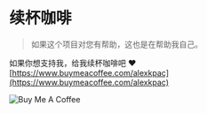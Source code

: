 # 续杯咖啡

> 如果这个项目对您有帮助，这也是在帮助我自己。

如果你想支持我，给我续杯咖啡吧 ❤️ [https://www.buymeacoffee.com/alexkpac](https://www.buymeacoffee.com/alexkpac)

![Buy Me A Coffee](/images/bmc_qr.png)